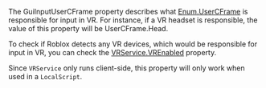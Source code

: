 The GuiInputUserCFrame property describes what [Enum.UserCFrame](https://developer.roblox.com/search#stq=UserCFrame) is responsible for input in VR. For instance, if a VR headset is responsible, the value of this property will be UserCFrame.Head.

To check if Roblox detects any VR devices, which would be responsible for input in VR, you can check the [VRService.VREnabled](https://developer.roblox.com/api-reference/property/VRService/VREnabled) property.

Since `VRService` only runs client-side, this property will only work when used in a `LocalScript`.